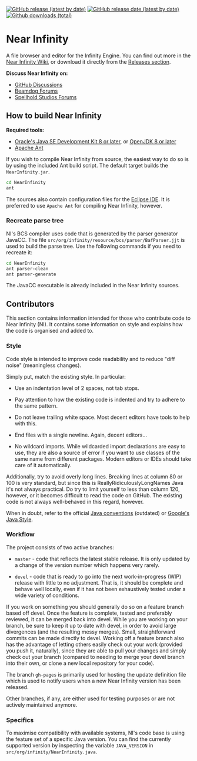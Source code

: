 [![GitHub release (latest by date)](https://img.shields.io/github/v/release/Argent77/NearInfinity?color=darkred&include_prereleases&label=latest%20release)](https://GitHub.com/Argent77/NearInfinity/releases/latest)
[![GitHub release date (latest by date)](https://img.shields.io/github/release-date/Argent77/NearInfinity?color=gold)](https://GitHub.com/Argent77/NearInfinity/releases/latest)
[![Github downloads (total)](https://img.shields.io/github/downloads/Argent77/NearInfinity/total.svg?color=blueviolet)](https://GitHub.com/Argent77/NearInfinity/releases)

# Near Infinity

A file browser and editor for the Infinity Engine. You can find out more in
the [Near Infinity Wiki](https://github.com/NearInfinityBrowser/NearInfinity/wiki), or download it directly from the
[Releases section](https://github.com/Argent77/NearInfinity/releases).

**Discuss Near Infinity on:**
- [GitHub Discussions](https://github.com/NearInfinityBrowser/NearInfinity/discussions)
- [Beamdog Forums](https://forums.beamdog.com/discussion/30593/new-versions-of-nearinfinity-available/)
- [Spellhold Studios Forums](http://www.shsforums.net/topic/45358-nearinfinity/)

## How to build Near Infinity

**Required tools:**
- [Oracle's Java SE Development Kit 8 or later](https://www.oracle.com/java/technologies/downloads/),
  or [OpenJDK 8 or later](https://adoptium.net/releases.html)
- [Apache Ant](https://ant.apache.org/)

If you wish to compile Near Infinity from source, the easiest way to do so is
by using the included Ant build script. The default target builds the `NearInfinity.jar`.

```bash
cd NearInfinity
ant
```

The sources also contain configuration files for the [Eclipse IDE](https://www.eclipse.org/).
It is preferred to use `Apache Ant` for compiling Near Infinity, however.

### Recreate parse tree

NI's BCS compiler uses code that is generated by the parser generator JavaCC. The file
`src/org/infinity/resource/bcs/parser/BafParser.jjt` is used to build the parse tree.
Use the following commands if you need to recreate it:

```bash
cd NearInfinity
ant parser-clean
ant parser-generate
```

The JavaCC executable is already included in the Near Infinity sources.

## Contributors

This section contains information intended for those who contribute
code to Near Infinity (NI). It contains some information on style and
explains how the code is organised and added to.

### Style

Code style is intended to improve code readability and to reduce
"diff noise" (meaningless changes).

Simply put, match the existing style. In particular:

* Use an indentation level of 2 spaces, not tab stops.

* Pay attention to how the existing code is indented and try to adhere
  to the same pattern.

* Do not leave trailing white space. Most decent editors have tools to
  help with this.

* End files with a single newline. Again, decent editors...

* No wildcard imports. While wildcarded import declarations are easy to
  use, they are also a source of error if you want to use classes of
  the same name from different packages. Modern editors or IDEs should
  take care of it automatically.

Additionally, try to avoid overly long lines. Breaking lines at column
80 or 100 is very standard, but since this is ReallyRidiculouslyLongNames
Java it's not always practical. Do try to limit yourself to less than
column 120, however, or it becomes difficult to read the code on
GitHub. The existing code is not always well-behaved in this regard,
however.

When in doubt, refer to the official
[Java conventions](https://www.oracle.com/technetwork/java/javase/documentation/codeconvtoc-136057.html) (outdated)
or [Google's Java Style](https://google.github.io/styleguide/javaguide.html).

### Workflow

The project consists of two active branches:

* `master` - code that reflects the latest stable release. It is only
  updated by a change of the version number which happens very rarely.

* `devel` - code that is ready to go into the next work-in-progress (WIP)
  release with little to no adjustment. That is, it should be complete and
  behave well locally, even if it has not been exhaustively tested under a
  wide variety of conditions.

If you work on something you should generally do so on a feature
branch based off devel. Once the feature is complete, tested and
preferably reviewed, it can be merged back into devel. While you are
working on your branch, be sure to keep it up to date with devel, in
order to avoid large divergences (and the resulting messy
merges). Small, straightforward commits can be made directly to
devel. Working off a feature branch also has the advantage of letting
others easily check out your work (provided you push it, naturally),
since they are able to pull your changes and simply check out your
branch (compared to needing to merge your devel branch into their own,
or clone a new local repository for your code).

The branch `gh-pages` is primarily used for hosting the update definition
file which is used to notify users when a new Near Infinity version has been
released.

Other branches, if any, are either used for testing purposes or are not
actively maintained anymore.

### Specifics

To maximise compatibility with available systems, NI's code base is using the
feature set of a specific Java version. You can find the currently supported
version by inspecting the variable `JAVA_VERSION` in `src/org/infinity/NearInfinity.java`.
